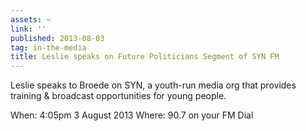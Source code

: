 ```yaml
---
assets: ~
link: ''
published: 2013-08-03
tag: in-the-media
title: Leslie speaks on Future Politicians Segment of SYN FM
---
```

Leslie speaks to Broede on SYN, a youth-run media org that provides training & broadcast opportunities for young people. 

When: 4:05pm 3 August 2013
Where: 90.7 on your FM Dial